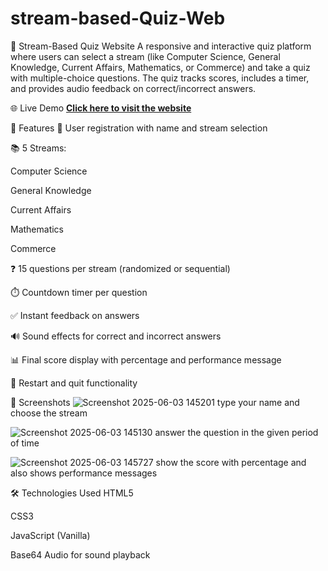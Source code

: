 # stream-based-Quiz-Web
🧠 Stream-Based Quiz Website
A responsive and interactive quiz platform where users can select a stream (like Computer Science, General Knowledge, Current Affairs, Mathematics, or Commerce) and take a quiz with multiple-choice questions. The quiz tracks scores, includes a timer, and provides audio feedback on correct/incorrect answers.

🌐 Live Demo
**[Click here to visit the website](https://stream-based-quiz16.netlify.app)**


🚀 Features
🔐 User registration with name and stream selection

📚 5 Streams:

Computer Science

General Knowledge

Current Affairs

Mathematics

Commerce

❓ 15 questions per stream (randomized or sequential)

⏱️ Countdown timer per question

✅ Instant feedback on answers

🔊 Sound effects for correct and incorrect answers

📊 Final score display with percentage and performance message

🔄 Restart and quit functionality

📸 Screenshots
![Screenshot 2025-06-03 145201](https://github.com/user-attachments/assets/b9bf9148-591d-42d5-a5bf-bfbcb8bf484f)
type your name and choose the stream 

![Screenshot 2025-06-03 145130](https://github.com/user-attachments/assets/d2ab7053-4490-483d-9813-48be5f09cada)
answer the question in the given period of time 

![Screenshot 2025-06-03 145727](https://github.com/user-attachments/assets/e5c462bd-2501-43dd-9bb6-10a05896ed67)
show the score with percentage and also shows performance messages

🛠️ Technologies Used
HTML5

CSS3

JavaScript (Vanilla)

Base64 Audio for sound playback


